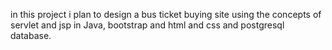 in this project i plan to design a bus ticket buying site using the concepts of servlet and jsp in Java, bootstrap and html and css and postgresql database.
